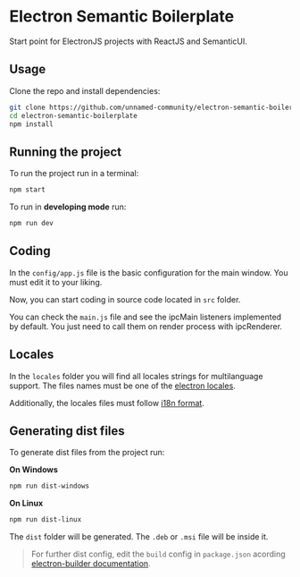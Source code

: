 # Electron Semantic Boilerplate

Start point for ElectronJS projects with ReactJS and SemanticUI.

## Usage

Clone the repo and install dependencies:

```bash
git clone https://github.com/unnamed-community/electron-semantic-boilerplate.git
cd electron-semantic-boilerplate
npm install
```

## Running the project

To run the project run in a terminal:

```bash
npm start
```

To run in **developing mode** run:

```bash
npm run dev
```

## Coding

In the `config/app.js` file is the basic configuration for the main window. You must edit it to your liking.

Now, you can start coding in source code located in `src` folder.

You can check the `main.js` file and see the ipcMain listeners implemented by default. You just need to call them on render process with ipcRenderer.

## Locales

In the `locales` folder you will find all locales strings for multilanguage support. The files names must be one of the [electron locales](https://electronjs.org/docs/api/locales).

Additionally, the locales files must follow [i18n format](https://github.com/mashpie/i18n-node#storage).

## Generating dist files

To generate dist files from the project run:

**On Windows**

```powershell
npm run dist-windows
```

**On Linux**

```bash
npm run dist-linux
```

The `dist` folder will be generated. The `.deb` or `.msi` file will be inside it.

> For further dist config, edit the `build` config in `package.json` acording [electron-builder documentation](https://www.electron.build/configuration/configuration).
